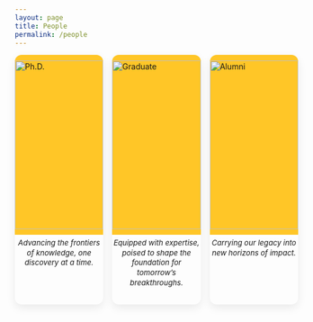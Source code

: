 ```yaml
---
layout: page
title: People 
permalink: /people
---
```


<!-- ===== Buttons row (IMAGE ONLY) ===== -->
<div class="people-sections">
  <!-- Ph.D. -->
  <div class="section-card" data-target="phd-panel" role="button" tabindex="0">
    <img src="{{ 'images/logo/PhD.jpeg' | relative_url }}" alt="Ph.D." class="button-img-fixed">
    <p class="card-sub">Advancing the frontiers of knowledge, one discovery at a time.</p>
  </div>

  <!-- Graduate -->
  <div class="section-card" data-target="grad-panel" role="button" tabindex="0">
    <img src="{{ 'images/logo/Grad:underGrad.jpeg' | relative_url }}" alt="Graduate" class="button-img-fixed">
    <p class="card-sub">Equipped with expertise, poised to shape the foundation for tomorrow’s breakthroughs.</p>
  </div>

  <!-- Alumni -->
  <div class="section-card" data-target="alumni-panel" role="button" tabindex="0">
    <img src="{{ 'images/logo/Alumini.jpeg' | relative_url }}" alt="Alumni" class="button-img-fixed">
    <p class="card-sub">Carrying our legacy into new horizons of impact.</p>
  </div>
</div>

<style>
/* tighter tiles so all three fit above the fold */
.button-img-fixed {
  width: 100%;
  height: 150px;        /* was 200px */
  object-fit: contain;
  background-color: #ffc627;
  padding: 10px;
  border-radius: 12px 12px 0 0;
}
.card-sub {
  font-style: italic;
  font-size: 0.82rem;   /* was 0.9rem */
  text-align: center;
  margin-top: 0.35rem;  /* was 0.5rem */
  line-height: 1.35;
}
.section-card {
  display: flex;
  flex-direction: column;
  align-items: center;
  padding-bottom: 0.6rem;   /* was 1rem */
  background: #fff;
  border-radius: 12px;
  box-shadow: 0 6px 16px rgba(0,0,0,.08);
  cursor: pointer;
}

/* extra squeeze on shorter laptop screens */
@media (max-height: 820px) {
  .button-img-fixed { height: 140px; }
}
@media (max-height: 760px) {
  .button-img-fixed { height: 130px; }
  .card-sub { font-size: 0.78rem; }
}
</style>


<!-- ===== Panels under the buttons ===== -->

<!-- Ph.D. -->
<div id="phd-panel" class="people-panel hidden">
  <h2>Ph.D. Students</h2>
  <div class="card-grid">
    <a href="https://abhijit85.github.io/" target="_blank" class="person-link">
      <div class="person-card">
        <img src="{{ 'images/people/abhi_chakraborty.jpeg' | relative_url }}" alt="Abhi Chakraborty">
        <p>Abhi Chakraborty</p>
      </div>
    </a>

    <a href="https://www.linkedin.com/in/manan-roy-choudhury-2b2093208/" target="_blank" class="person-link">
      <div class="person-card">
        <img src="{{ 'images/people/manan_choudhury.jpeg' | relative_url }}" alt="Manan Roy Choudhury">
        <p>Manan Roy Choudhury</p>
      </div>
    </a>

    <a href="https://tejasanvekar.github.io/" target="_blank" class="person-link">
      <div class="person-card">
        <img src="{{ 'images/people/tejas_anvekar.jpeg' | relative_url }}" alt="Tejas Anvekar">
        <p>Tejas Anvekar</p>
      </div>
    </a>
        <a href="http://eunwooim.github.io" target="_blank" class="person-link">
      <div class="person-card">
        <img src="{{ 'images/people/Eun Woo Im.jpeg' | relative_url }}" alt="Eun Woo Im">
        <p>Eun Woo Im</p>
      </div>
   
    </a>
        <a href="https://www.linkedin.com/in/sandipande-301/" target="_blank" class="person-link">
      <div class="person-card">
        <img src="{{ 'images/people/Sandipan.jpg' | relative_url }}" alt="Sandipan De">
        <p>Sandipan De</p>
      </div>
    </a>
  </div>
</div>

<!-- Undergrad/Graduate -->
<!-- Graduate -->
<div id="grad-panel" class="people-panel hidden">
  <h2>Graduate Students</h2>
  <div class="card-grid">
    <a href="https://www.linkedin.com/in/adarshsingh7647" target="_blank" class="person-link">
      <div class="person-card">
        <img src="{{ 'images/people/adarsh_singh.jpeg' | relative_url }}" alt="Adarsh Singh">
        <p>Adarsh Singh</p>
      </div>
    </a>

    <a href="https://personalportfolio-git-main-namans-projects-599c78da.vercel.app/" target="_blank" class="person-link">
      <div class="person-card">
        <img src="{{ 'images/people/naman.jpg' | relative_url }}" alt="Naman Ahuja">
        <p>Naman Ahuja</p>
      </div>
    </a>

    <a href="https://www.linkedin.com/in/rohit-khoja344/" target="_blank" class="person-link">
      <div class="person-card">
        <img src="{{ 'images/people/rohit.jpg' | relative_url }}" alt="Rohit Khoja">
        <p>Rohit Khoja</p>
      </div>
    </a>
    <a href="http://linkedin.com/in/ashish-raj-shekhar-877ba9218" target="_blank" class="person-link">
      <div class="person-card">
        <img src="{{ 'images/people/A R Shekhar.JPG' | relative_url }}" alt="A R Shekhar">
        <p>A R Shekhar</p>
      </div>
    </a>
        <a href="https://www.linkedin.com/in/gauravnajpande/" target="_blank" class="person-link">
      <div class="person-card">
        <img src="{{ 'images/people/gaurav.JPG' | relative_url }}" alt="Gaurav Najpande">
        <p>Gaurav Najpande</p>
      </div>
    </a>
        <a href="https://mayankvyas-git-main-mayank-glitch-cpus-projects.vercel.app/" target="_blank" class="person-link">
      <div class="person-card">
        <img src="{{ 'images/people/Mayank Vyas.jpeg' | relative_url }}" alt="Mayank Vyas">
        <p>Mayank Vyas</p>
      </div>
    </a>
        <a href="http://dhruvmadhwal.github.io" target="_blank" class="person-link">
      <div class="person-card">
        <img src="{{ 'images/people/Dhruv.jpeg' | relative_url }}" alt="Dhruv Madhwal">
        <p>Dhruv Madhwal</p>
      </div>
        </a>
        <a href="https://anirudh6415.github.io/" target="_blank" class="person-link">
      <div class="person-card">
        <img src="{{ 'images/people/Anirudh.png' | relative_url }}" alt="Anirudh Iyengar Kaniyar Narayana Iyengar">
        <p>Anirudh Iyengar Kaniyar Narayana Iyengar</p>
      </div>
    </a>
        <a href="https://vibhu-dixit.github.io/website/" target="_blank" class="person-link">
      <div class="person-card">
        <img src="{{ 'images/people/Vibhu Dixit.jpg' | relative_url }}" alt="Vibhu Dixit">
        <p>Vibhu Dixit</p>
      </div>
    </a>
        <a href="https://www.linkedin.com/in/nehavaleti" target="_blank" class="person-link">
      <div class="person-card">
        <img src="{{ 'images/people/Neha Photo.jpg' | relative_url }}" alt="Neha Valeti">
        <p>Neha Valeti</p>
      </div>
    </a>
        <a href="https://www.linkedin.com/in/suparno-roy-chowdhury" target="_blank" class="person-link">
      <div class="person-card">
        <img src="{{ 'images/people/Suparno.jpg' | relative_url }}" alt="Suparno Roy Chowdhury">
        <p>Suparno Roy Chowdhury</p>
      </div>
    </a>
        <a href="https://sanikac10.github.io/my-portfolio/" target="_blank" class="person-link">
      <div class="person-card">
        <img src="{{ 'images/people/Sanika.JPG' | relative_url }}" alt="Sanika Chavan">
        <p>Sanika Chavan</p>
      </div>
    </a>
        <a href="https://www.linkedin.com/in/tampuravi/" target="_blank" class="person-link">
      <div class="person-card">
        <img src="{{ 'images/people/Tampu.jpeg' | relative_url }}" alt="Tampu Ravi Kumar">
        <p>Tampu Ravi Kumar</p>
      </div>
    </a>
 <a href="https://www.linkedin.com/in/rishabh-baral-5b9247141" target="_blank" class="person-link">
      <div class="person-card">
        <img src="{{ 'images/people/Rishabh.jpeg' | relative_url }}" alt="Rishabh Baral">
        <p>Rishabh Baral</p>
      </div>
    </a>
  </div>

  <h2>Undergraduate Students</h2>
  <div class="card-grid single-center">
    <a href="https://www.linkedin.com/in/junha-park-ab2b4b181/" target="_blank" class="person-link">
      <div class="person-card">
        <img src="{{ 'images/people/Junha park.jpeg' | relative_url | uri_escape }}" alt="Junha Park" loading="lazy">
        <p>Junha Park</p>
      </div>
    </a>
  </div>
</div>


<!-- ===================== Alumni Panel (wraps Alumni Section) ===================== -->
<div id="alumni-panel" class="people-panel hidden">
  <!-- ===================== Alumni Section (ASU colors, compact heights) ===================== -->
  <section id="alumni" class="alumni-section">
    <style>
      /* ---- Scoped base ---- */
      section#alumni.alumni-section { padding: 2rem 0; }
      section#alumni .alumni-title { font-size: clamp(1.5rem, 2vw, 2rem); font-weight: 700; margin: 0 0 1rem; }
      section#alumni .alumni-subtitle { margin: 0 0 1.5rem; color: #555; font-size: 0.95rem; }
      section#alumni .alumni-container { max-width: 1100px; margin: 0 auto; padding: 0 1rem; }

      /* 3 per row desktop, 2 tablet, 1 mobile; allow cards to keep natural height */
      section#alumni .alumni-grid {
        display: grid;
        grid-template-columns: repeat(3, 1fr);
        gap: 1rem;
        align-items: start;              /* prevents tall cards from stretching shorter ones */
      }
      @media (max-width: 900px) {
        section#alumni .alumni-grid { grid-template-columns: repeat(2, 1fr); }
      }
      @media (max-width: 600px) {
        section#alumni .alumni-grid { grid-template-columns: 1fr; }
      }

      section#alumni .alumni-card {
        display: flex; flex-direction: column;
        border: 1px solid #e6e6e6; border-radius: 14px; background: #fff; overflow: hidden;
        box-shadow: 0 2px 10px rgba(0,0,0,0.04);
        transition: transform .15s ease, box-shadow .15s ease;
      }
      section#alumni .alumni-card:hover { transform: translateY(-2px); box-shadow: 0 6px 20px rgba(0,0,0,0.08); }

      /* ---- Photo: forced 1:1 square ---- */
      section#alumni .alumni-photo-link { display:block; }
      section#alumni .alumni-photo-wrap {
        position: relative; width: 100%;
        padding-top: 100%;
        background: #f6f6f6; overflow: hidden;
      }
      section#alumni .alumni-photo {
        position: absolute; inset: 0;
        width: 100%; height: 100% !important;
        object-fit: cover; display: block;
      }

      /* ---- Content ---- */
      section#alumni .alumni-content {
        padding: 0.9rem 1rem 1rem;
        display: flex; flex-direction: column;
        gap: 0.35rem;
      }
      section#alumni .alumni-name {
        font-weight: 600;
        text-decoration: none;
        color: #ffc627;                  /* ASU Gold */
        font-size: 0.92rem;
        line-height: 1.2;
      }
      section#alumni .alumni-name:hover { text-decoration: underline; }
      section#alumni .alumni-role {
        font-size: 0.78rem;              /* smaller than name */
        color: #8c1d40;                  /* ASU Maroon */
      }

      /* ---- Company row (no forced push to bottom) ---- */
      section#alumni .alumni-company {
        display: flex; align-items: center; gap: 0.5rem;
        padding-top: 0.5rem; border-top: 1px solid #f0f0f0;
      }
      section#alumni .company-logo {
        max-height: 22px; width: auto; object-fit: contain; display: block;
        filter: saturate(0.9) contrast(1.05);
      }
      section#alumni .company-name {
        font-size: 0.9rem; color: #333; white-space: nowrap; overflow: hidden; text-overflow: ellipsis;
      }
    </style>

    <div class="alumni-container">
      <h2 class="alumni-title">Alumni</h2>
      <p class="alumni-subtitle">Former members and their current affiliations.</p>

      <div class="alumni-grid">
        <!-- With company -->
        <article class="alumni-card">
          <a href="https://www.linkedin.com/in/devanshu0gupta/" target="_blank" class="alumni-photo-link" rel="noopener">
            <div class="alumni-photo-wrap">
              <img src="{{ 'images/people/devanshu_gupta.jpeg' | relative_url | uri_escape }}" alt="Portrait of Devanshu Gupta" class="alumni-photo" loading="lazy">
            </div>
          </a>
          <div class="alumni-content">
            <a href="https://www.linkedin.com/in/devanshu0gupta/" target="_blank" class="alumni-name" rel="noopener">Devanshu Gupta</a>
            <div class="alumni-role">MS in Computer Science</div>
            <div class="alumni-company">
              <img src="{{ 'images/logo/Amazon logo.jpeg' | relative_url | uri_escape }}" alt="Amazon logo" class="company-logo" loading="lazy">
              <div class="company-name">Amazon</div>
            </div>
          </div>
        </article>

        <!-- With company -->
        <article class="alumni-card">
          <a href="https://www.linkedin.com/in/kannak-sharma/">
            <div class="alumni-photo-wrap">
              <img src="{{ 'images/people/kannak_sharma.jpeg' | relative_url | uri_escape }}" alt="Portrait of Kanak Sharma" class="alumni-photo" loading="lazy">
            </div>
          </a>
          <div class="alumni-content">
            <a href="#" class="alumni-name">Kanak Sharma</a>
            <div class="alumni-role">MS in Robotics and Autonomous Systems</div>
            <div class="alumni-company">
              <img src="{{ 'images/logo/Amazon logo.jpeg' | relative_url | uri_escape }}" alt="Amazon logo" class="company-logo" loading="lazy">
              <div class="company-name">Amazon</div>
            </div>
          </div>
        </article>

        <!-- With company -->
        <article class="alumni-card">
          <a href="https://www.linkedin.com/in/poojah-ganesan-8571251a1">
            <div class="alumni-photo-wrap">
              <img src="{{ 'images/people/poojah_ganesan.jpeg' | relative_url | uri_escape }}" alt="Portrait of Poojah Ganesan" class="alumni-photo" loading="lazy">
            </div>
          </a>
          <div class="alumni-content">
            <a href="#" class="alumni-name">Poojah Ganesan</a>
            <div class="alumni-role">MS in Computer Science</div>
            <div class="alumni-company">
              <img src="{{ 'images/logo/Amazon logo.jpeg' | relative_url | uri_escape }}" alt="Amazon logo" class="company-logo" loading="lazy">
              <div class="company-name">Amazon</div>
            </div>
          </div>
        </article>

        <!-- With company -->
        <article class="alumni-card">
          <a href="https://www.linkedin.com/in/rajat-aayush-jha-4596b616b/">
            <div class="alumni-photo-wrap">
              <img src="{{ 'images/people/rajat.jpg' | relative_url | uri_escape }}" alt="Portrait of Rajat Aayush Jha" class="alumni-photo" loading="lazy">
            </div>
          </a>
          <div class="alumni-content">
            <a href="#" class="alumni-name">Rajat Aayush Jha</a>
            <div class="alumni-role">MS in Computer Science</div>
            <div class="alumni-company">
              <img src="{{ 'images/logo/Amazon logo.jpeg' | relative_url | uri_escape }}" alt="Amazon logo" class="company-logo" loading="lazy">
              <div class="company-name">Amazon</div>
            </div>
          </div>
        </article>

        <!-- No company (compact card, no extra bottom space) -->
        <article class="alumni-card">
          <a href="https://fenil-b.github.io/">
            <div class="alumni-photo-wrap">
              <img src="{{ 'images/people/fenil_bardoliya.jpeg' | relative_url | uri_escape }}" alt="Portrait of Fenil Bardoliya" class="alumni-photo" loading="lazy">
            </div>
          </a>
          <div class="alumni-content">
            <a href="#" class="alumni-name">Fenil Bardoliya</a>
            <div class="alumni-role">MS in Computer Science</div>
          </div>
        </article>

        <!-- No company -->
        <article class="alumni-card">
          <a href="https://www.linkedin.com/in/jainiltrivedi04/">
            <div class="alumni-photo-wrap">
              <img src="{{ 'images/people/jainil_trivedi.jpeg' | relative_url | uri_escape }}" alt="Portrait of Jainil Trivedi" class="alumni-photo" loading="lazy">
            </div>
          </a>
          <div class="alumni-content">
            <a href="#" class="alumni-name">Jainil Trivedi</a>
            <div class="alumni-role">MS in Computer Science</div>
          </div>
        </article>

        <!-- No company -->
        <article class="alumni-card">
          <a href="https://krish-oo7.github.io/portfolio.io">
            <div class="alumni-photo-wrap">
              <img src="{{ 'images/people/krishna_rajput.jpeg' | relative_url | uri_escape }}" alt="Portrait of Krishna Singh Rajput" class="alumni-photo" loading="lazy">
            </div>
          </a>
          <div class="alumni-content">
            <a href="#" class="alumni-name">Krishna Singh Rajput</a>
            <div class="alumni-role">MS in Data Science</div>
          </div>
        </article>

        <!-- No company -->
        <article class="alumni-card">
          <a href="https://www.linkedin.com/in/prasham-titiya-99b686205/">
            <div class="alumni-photo-wrap">
              <img src="{{ 'images/people/prasham_titiya.jpeg' | relative_url | uri_escape }}" alt="Portrait of Prasham Titiya" class="alumni-photo" loading="lazy">
            </div>
          </a>
          <div class="alumni-content">
            <a href="#" class="alumni-name">Prasham Titiya</a>
            <div class="alumni-role">MS in Computer Science</div>
          </div>
        </article>
      </div>
    </div>
  </section>
  <!-- =================== /Alumni Section =================== -->
</div>
<!-- =================== /Alumni Panel =================== -->

<script>
document.addEventListener('DOMContentLoaded', function() {
  const cards = document.querySelectorAll('.section-card');
  const panels = document.querySelectorAll('.people-panel');

  function togglePanel(el) {
    const target = document.getElementById(el.dataset.target);
    panels.forEach(p => { if (p !== target) p.classList.add('hidden'); });
    target.classList.toggle('hidden');
    target.scrollIntoView({ behavior: 'smooth', block: 'start' });
  }

  cards.forEach(card => {
    card.addEventListener('click', () => togglePanel(card));
    card.addEventListener('keydown', e => {
      if (e.key === 'Enter' || e.key === ' ') { e.preventDefault(); togglePanel(card); }
    });
  });
});
</script>

<style>
/* ===== PI hover ===== */
.pi-card { display:inline-block; border-radius:14px; padding:8px; transition:all .25s ease; }
.pi-inner { display:flex; flex-direction:column; align-items:center; text-align:center; }
.pi-photo { width:260px; height:260px; object-fit:cover; border-radius:14px; transition:transform .25s ease, box-shadow .25s ease; }
.pi-name { margin-top:1rem; font-size:1.35rem; color:#222; font-weight:600; transition:color .25s ease; }
.pi-card:hover .pi-photo { transform:scale(1.05); box-shadow:0 10px 22px rgba(0,0,0,.18); }
.pi-card:hover .pi-name { color:#8c1d40; }

/* ===== Buttons row: image-only, responsive grid ===== */
.people-sections {
  display: grid;
  grid-template-columns: repeat(3, 1fr);   /* 3 across desktop */
  gap: 1rem;                               /* was 1.25rem */
  margin: 0 auto 0.8rem;                   /* was 1.5rem */
  max-width: 1100px;
}
@media (max-width: 900px) { .people-sections { grid-template-columns: repeat(2, 1fr); } }
@media (max-width: 580px) { .people-sections { grid-template-columns: 1fr; } }

/* Image fills the whole card */
.section-card {
  background: transparent;
  border: none;
  border-radius: 12px;
  padding: 0;
  cursor: pointer;
  overflow: hidden;
  box-shadow: 0 6px 16px rgba(0,0,0,.08);
  transition: transform .12s ease, box-shadow .12s ease;
}
.section-card:hover { transform: translateY(-3px); box-shadow: 0 10px 22px rgba(0,0,0,.12); }

.button-img-full {
  width: 100%;
  height: 100%;
  display: block;
  object-fit: cover;      /* switch to 'contain' if you prefer no cropping */
  border-radius: 12px;
}

/* ===== Panels under buttons ===== */
.people-panel { background:#fff; border:1px solid rgba(0,0,0,.06); border-radius:12px; padding:1rem 1.25rem; box-shadow:0 6px 16px rgba(0,0,0,.06); margin-bottom:1rem; }
.people-panel.hidden { display:none; }
.placeholder { color:#666; margin:.5rem 0 0; }

/* ===== Person cards in panels ===== */
.card-grid { display:grid; grid-template-columns:repeat(auto-fit, minmax(180px, 1fr)); gap:1.25rem; }
.person-link { text-decoration:none; color:inherit; }
.person-card { display:flex; flex-direction:column; align-items:center; border-radius:12px; padding:.5rem; transition:transform .2s ease, box-shadow .2s ease, background-color .2s ease; }
.person-card img { width:180px; height:180px; object-fit:cover; border-radius:14px; transition:transform .2s ease, box-shadow .2s ease; }
.person-card p { margin-top:.6rem; font-weight:600; color:#222; text-align:center; transition:color .2s ease; }
.person-card:hover { transform:translateY(-4px); box-shadow:0 8px 18px rgba(0,0,0,.12); background-color:rgba(255,198,39,0.12); }
.person-card:hover img { transform:scale(1.04); box-shadow:0 6px 14px rgba(0,0,0,.15); }
.person-card:hover p { color:#8c1d40; }
</style>

<!-- ===== Fit-to-page & nicer focus (optional overrides) ===== -->
<!-- Full-bleed buttons row: force the 3 tiles to fill the page width -->
<!-- Make the three buttons taller (increase vertical "length") -->
<style>
  /* Increase the yellow image block height */
  .button-img-fixed{
    height: clamp(220px, 28vh, 300px) !important; /* try 220–300px range */
  }

  /* A smidge more breathing room below the image */
  .section-card{
    padding-bottom: 1rem !important;
  }
</style>


